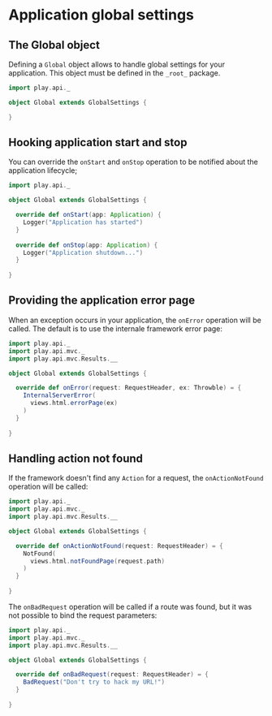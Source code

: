 # Application global settings

## The Global object

Defining a `Global` object allows to handle global settings for your application. This object must be defined in the `_root_` package.

```scala
import play.api._

object Global extends GlobalSettings {

}
```

## Hooking application start and stop

You can override the `onStart` and `onStop` operation to be notified about the application lifecycle;

```scala
import play.api._

object Global extends GlobalSettings {

  override def onStart(app: Application) {
    Logger("Application has started")
  }  
  
  override def onStop(app: Application) {
    Logger("Application shutdown...")
  }  
    
}
```

## Providing the application error page

When an exception occurs in your application, the `onError` operation will be called. The default is to use the internale framework error page:

```scala
import play.api._
import play.api.mvc._
import play.api.mvc.Results.__

object Global extends GlobalSettings {

  override def onError(request: RequestHeader, ex: Throwble) = {
    InternalServerError(
      views.html.errorPage(ex)
    )
  }  
    
}
```

## Handling action not found

If the framework doesn't find any `Action` for a request, the `onActionNotFound` operation will be called:

```scala
import play.api._
import play.api.mvc._
import play.api.mvc.Results.__

object Global extends GlobalSettings {

  override def onActionNotFound(request: RequestHeader) = {
    NotFound(
      views.html.notFoundPage(request.path)
    )
  }  
    
}
```

The `onBadRequest` operation will be called if a route was found, but it was not possible to bind the request parameters:

```scala
import play.api._
import play.api.mvc._
import play.api.mvc.Results.__

object Global extends GlobalSettings {

  override def onBadRequest(request: RequestHeader) = {
    BadRequest("Don't try to hack my URL!")
  }  
    
}
```